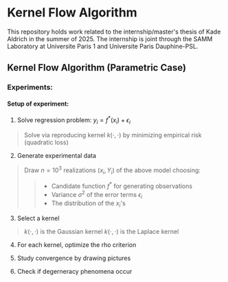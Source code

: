 # Kernel Flow Algorithm

This repository holds work related to the internship/master's thesis of Kade Aldrich in the summer of 2025. The internship is joint through the SAMM Laboratory at Universite Paris 1 and Universite Paris Dauphine-PSL.

## Kernel Flow Algorithm (Parametric Case)

### Experiments:

#### Setup of experiment:

1. Solve regression problem: $y_i = f^*(x_i) + \epsilon_i$  

> Solve via reproducing kernel $k(\cdot, \cdot)$ by minimizing empirical risk (quadratic loss)  

2. Generate experimental data

> Draw $n = 10^3$ realizations $(x_i, Y_i)$ of the above model choosing:
>
>> - Candidate function $f^*$ for generating observations
>> - Variance $\sigma^2$ of the error terms $\epsilon_i$
>> - The distribution of the $x_i$'s

3. Select a kernel 

> $k(\cdot, \cdot)$ is the Gaussian kernel
> $k(\cdot, \cdot)$ is the Laplace kernel

4. For each kernel, optimize the rho criterion 

5. Study convergence by drawing pictures

6. Check if degerneracy phenomena occur 
